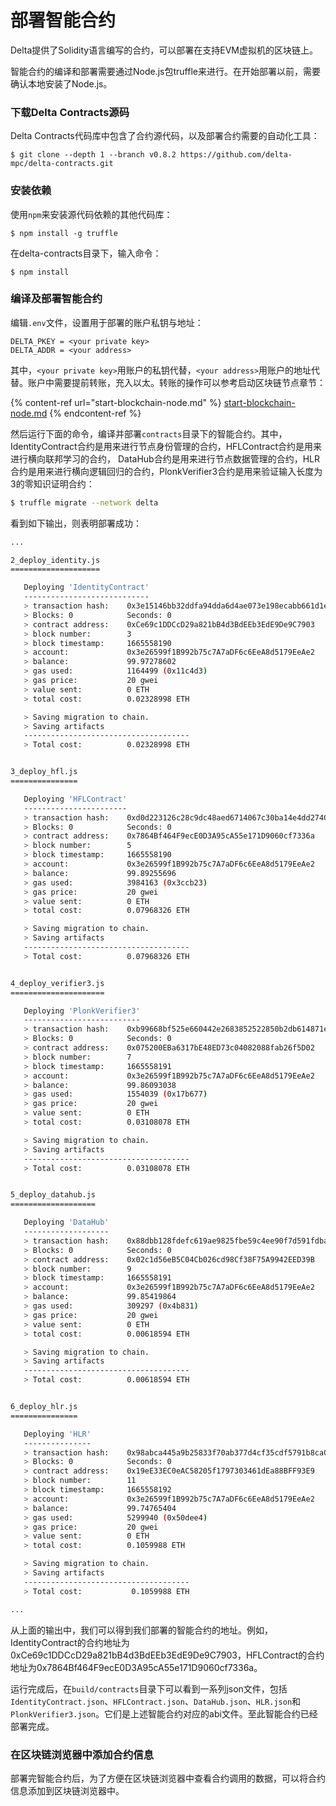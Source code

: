 # 部署智能合约

Delta提供了Solidity语言编写的合约，可以部署在支持EVM虚拟机的区块链上。

智能合约的编译和部署需要通过Node.js包truffle来进行。在开始部署以前，需要确认本地安装了Node.js。

### 下载Delta Contracts源码

Delta Contracts代码库中包含了合约源代码，以及部署合约需要的自动化工具：

```text
$ git clone --depth 1 --branch v0.8.2 https://github.com/delta-mpc/delta-contracts.git
```

### 安装依赖

使用`npm`来安装源代码依赖的其他代码库：

```
$ npm install -g truffle
```

在delta-contracts目录下，输入命令：

```
$ npm install
```


### 编译及部署智能合约

编辑`.env`文件，设置用于部署的账户私钥与地址：

```
DELTA_PKEY = <your private key>
DELTA_ADDR = <your address>
```

其中，`<your private key>`用账户的私钥代替，`<your address>`用账户的地址代替。账户中需要提前转账，充入以太。转账的操作可以参考启动区块链节点章节：

{% content-ref url="start-blockchain-node.md" %}
[start-blockchain-node.md](start-blockchain-node.md)
{% endcontent-ref %}


然后运行下面的命令，编译并部署`contracts`目录下的智能合约。其中，IdentityContract合约是用来进行节点身份管理的合约，HFLContract合约是用来进行横向联邦学习的合约，
DataHub合约是用来进行节点数据管理的合约，HLR合约是用来进行横向逻辑回归的合约，PlonkVerifier3合约是用来验证输入长度为3的零知识证明合约：

```bash
$ truffle migrate --network delta
```

看到如下输出，则表明部署成功：

```bash
...

2_deploy_identity.js
====================

   Deploying 'IdentityContract'
   ----------------------------
   > transaction hash:    0x3e15146bb32ddfa94dda6d4ae073e198ecabb661d1e41dc34c6429787cda11b0
   > Blocks: 0            Seconds: 0
   > contract address:    0xCe69c1DDCcD29a821bB4d3BdEEb3EdE9De9C7903
   > block number:        3
   > block timestamp:     1665558190
   > account:             0x3e26599f1B992b75c7A7aDF6c6EeA8d5179EeAe2
   > balance:             99.97278602
   > gas used:            1164499 (0x11c4d3)
   > gas price:           20 gwei
   > value sent:          0 ETH
   > total cost:          0.02328998 ETH

   > Saving migration to chain.
   > Saving artifacts
   -------------------------------------
   > Total cost:          0.02328998 ETH


3_deploy_hfl.js
===============

   Deploying 'HFLContract'
   -----------------------
   > transaction hash:    0xd0d223126c28c9dc48aed6714067c30ba14e4dd2740ab3c99fd7af78aadc826a
   > Blocks: 0            Seconds: 0
   > contract address:    0x7864Bf464F9ecE0D3A95cA55e171D9060cf7336a
   > block number:        5
   > block timestamp:     1665558190
   > account:             0x3e26599f1B992b75c7A7aDF6c6EeA8d5179EeAe2
   > balance:             99.89255696
   > gas used:            3984163 (0x3ccb23)
   > gas price:           20 gwei
   > value sent:          0 ETH
   > total cost:          0.07968326 ETH

   > Saving migration to chain.
   > Saving artifacts
   -------------------------------------
   > Total cost:          0.07968326 ETH


4_deploy_verifier3.js
=====================

   Deploying 'PlonkVerifier3'
   --------------------------
   > transaction hash:    0xb99668bf525e660442e2683852522850b2db614871e8a62e4281a241327cd309
   > Blocks: 0            Seconds: 0
   > contract address:    0x075200EBa6317bE48ED73c04082088fab26f5D02
   > block number:        7
   > block timestamp:     1665558191
   > account:             0x3e26599f1B992b75c7A7aDF6c6EeA8d5179EeAe2
   > balance:             99.86093038
   > gas used:            1554039 (0x17b677)
   > gas price:           20 gwei
   > value sent:          0 ETH
   > total cost:          0.03108078 ETH

   > Saving migration to chain.
   > Saving artifacts
   -------------------------------------
   > Total cost:          0.03108078 ETH


5_deploy_datahub.js
===================

   Deploying 'DataHub'
   -------------------
   > transaction hash:    0x88dbb128fdefc619ae9825fbe59c4ee90f7d591fdbacadb5e5cfa10975c58d2a
   > Blocks: 0            Seconds: 0
   > contract address:    0x02c1d56eB5C04Cb026cd98Cf38F75A9942EED39B
   > block number:        9
   > block timestamp:     1665558191
   > account:             0x3e26599f1B992b75c7A7aDF6c6EeA8d5179EeAe2
   > balance:             99.85419864
   > gas used:            309297 (0x4b831)
   > gas price:           20 gwei
   > value sent:          0 ETH
   > total cost:          0.00618594 ETH

   > Saving migration to chain.
   > Saving artifacts
   -------------------------------------
   > Total cost:          0.00618594 ETH


6_deploy_hlr.js
===============

   Deploying 'HLR'
   ---------------
   > transaction hash:    0x98abca445a9b25833f70ab377d4cf35cdf5791b8ca02f59735503d895dfb03fb
   > Blocks: 0            Seconds: 0
   > contract address:    0x19eE33EC0eAC58205f1797303461dEa88BFF93E9
   > block number:        11
   > block timestamp:     1665558192
   > account:             0x3e26599f1B992b75c7A7aDF6c6EeA8d5179EeAe2
   > balance:             99.74765404
   > gas used:            5299940 (0x50dee4)
   > gas price:           20 gwei
   > value sent:          0 ETH
   > total cost:          0.1059988 ETH

   > Saving migration to chain.
   > Saving artifacts
   -------------------------------------
   > Total cost:           0.1059988 ETH

...
```

从上面的输出中，我们可以得到我们部署的智能合约的地址。例如，IdentityContract的合约地址为0xCe69c1DDCcD29a821bB4d3BdEEb3EdE9De9C7903，HFLContract的合约地址为0x7864Bf464F9ecE0D3A95cA55e171D9060cf7336a。

运行完成后，在`build/contracts`目录下可以看到一系列json文件，包括`IdentityContract.json`、`HFLContract.json`、`DataHub.json`、`HLR.json`和`PlonkVerifier3.json`。它们是上述智能合约对应的abi文件。至此智能合约已经部署完成。

### 在区块链浏览器中添加合约信息

部署完智能合约后，为了方便在区块链浏览器中查看合约调用的数据，可以将合约信息添加到区块链浏览器中。
